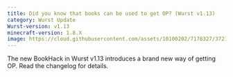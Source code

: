 ```yaml
---
title: Did you know that books can be used to get OP? (Wurst v1.13)
category: Wurst Update
Wurst-version: v1.13
minecraft-version: 1.8.X
image: https://cloud.githubusercontent.com/assets/10100202/7178327/372112c4-e42e-11e4-92ff-93626fcf4e65.jpg
---
```

The new BookHack in Wurst v1.13 introduces a brand new way of getting OP. Read the changelog for details.
